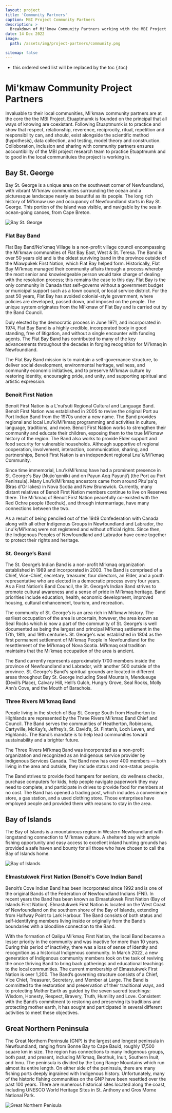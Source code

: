 ```yaml
---
layout: project
title: 'Community Partners'
caption: MBI Project Community Partners
description: >
  Breakdown of Mi'kmaw Community Partners working with the MBI Project
date: 14 Dec 2022
image: 
  path: /assets/img/project-partners/community.png

sitemap: false
---
```


* this ordered seed list will be replaced by the toc
{:toc}

# Mi'kmaw Community Project Partners
Invaluable to their local communities, Mi'kmaw community partners are at the core the the MBI Project. Etuaptmumk is founded on the principal that all ways of knowing are coexistant. Following Etuaptmumk is to practice and show that respect, relationship, reverence, reciprocity, ritual, repetition and responsibility can, and should, exist alongside the scientific method (hypothesis), data collection, and testing, model theory and construction. Colloboration, inclusion and sharing with community partners ensures accountibility of the MBI project research team to practice Etuaptmumk and to good in the local communituies the project is working in.



## Bay St. George

Bay St. George is a unique area on the southwest corner of Newfoundland, with vibrant Mi'kmaw communities surrounding the ocean and a picturesque landscape nearly as beautiful as its people. The long rich history of Mi'kmaw use and occupancy of Newfoundland starts in Bay St. George. This portion of the island was visible, and navigable by the sea in ocean-going canoes, from Cape Breton. 

![Bay St. George](assets/img/BSG.png)

  

### Flat Bay Band

Flat Bay Band/No'kmaq Village is a non-profit village council encompassing the Mi’kmaw communities of Flat Bay East, West & St. Teresa. The Band is over 50 years old and is the oldest surviving band in the province outside of the Miawpukek First Nation, which Flat Bay helped form. Historically, Flat Bay Mi’kmaq managed their community affairs through a process whereby the most senior and knowledgeable person would take charge of dealing with the resolution process; this remains the case to this day. Flat Bay is the only community in Canada that self-governs without a government budget or municipal support such as a town council, or local service district. For the past 50 years, Flat Bay has avoided colonial-style government, where policies are developed, passed down, and imposed on the people. The unique system originates from the Mi'kmaw of Flat Bay and is carried out by the Band Council. 

Duly elected by the democratic process in June 1971, and incorporated in 1974, Flat Bay Band is a highly credible, incorporated body in good standing, free of litigation, and without a single encounter with funding agents. The Flat Bay Band has contributed to many of the key advancements throughout the decades in forging recognition for Mi'kmaq in Newfoundland.  

The Flat Bay Band mission is to maintain a self-governance structure, to deliver social development, environmental heritage, wellness, and community economic initiatives, and to preserve Mi’kmaw culture by restoring identity, encouraging pride, and unity, and supporting spiritual and artistic expression. 



### Benoit First Nation 

Benoit First Nation is a L’nui’suti Regional Cultural and Language Band. Benoit First Nation was established in 2005 to revive the original Port au Port Indian Band from the 1970s under a new name. The Band provides regional and local Lnu'k/Mi'kmaq programming and activities in culture, language, traditions, and more. Benoit First Nation works to strengthen their community and educate their children, exposing them to the true Mi'kmaw history of the region. The Band also works to provide Elder support and food security for vulnerable households. Although supportive of regional cooperation, involvement, interaction, communication, sharing, and partnerships, Benoit First Nation is an independent regional Lnu'k/Mi'kmaq Community.  

Since time immemorial, Lnu'k/Mi'kmaq have had a prominent presence in St. George's Bay (Nujio'qoniik) and on Payun Aqq Payunji'j (the Port au Port Peninsula). Many Lnu'k/Mi'kmaq ancestors came from around Pitu'pa'q (Bras d'Or lakes) in Nova Scotia and New Brunswick. Currently, many distant relatives of Benoit First Nation members continue to live on Reserves there. The Mi'kmaq of Benoit First Nation peacefully co-existed with the Red Ochre people (Beothuk), and through intermarriage, have many connections between the two.  

As a result of being penciled out of the 1949 Confederation with Canada along with all other Indigenous Groups in Newfoundland and Labrador, the Lnu'k/Mi'kmaq were not registered and without official rights. Since then, the Indigenous Peoples of Newfoundland and Labrador have come together to protect their rights and heritage. 



### St. George’s Band 

The St. George’s Indian Band is a non-profit Mi’kmaq organization established in 1989 and incorporated in 2003. The Band is comprised of a Chief, Vice-Chief, secretary, treasurer, four directors, an Elder, and a youth representative who are elected in a democratic process every four years. As a First Nation’s Band Council, the St. George’s Indian Band strives to promote cultural awareness and a sense of pride in Mi’kmaq heritage. Band priorities include education, health, economic development, improved housing, cultural enhancement, tourism, and recreation.  

The community of St. George’s is an area rich in Mi’kmaw history. The earliest occupation of the area is uncertain, however, the area known as Seal Rocks which is now a part of the community of St. George’s is well documented as being the largest and principal Mi’kmaq settlement in the 17th, 18th, and 19th centuries. St. George's was established in 1804 as the first permanent settlement of Mi’kmaq People in Newfoundland for the resettlement of the Mi’kmaq of Nova Scotia. Mi’kmaq oral tradition maintains that the Mi’kmaq occupation of the area is ancient.  

The Band currently represents approximately 1700 members inside the province of Newfoundland and Labrador, with another 500 outside of the province. St. George's Band's spiritual grounds are located in different areas throughout Bay St. George including Steel Mountain, Mendueuge (Devil’s Place), Calvary Hill, Hell’s Gulch, Hungry Grove, Seal Rocks, Molly Ann’s Cove, and the Mouth of Barachois.  



### Three Rivers Mi’kmaq Band 

People living in the stretch of Bay St. George South from Heatherton to Highlands are represented by the Three Rivers Mi'kmaq Band Chief and Council. The Band serves the communities of Heatherton, Robinsons, Cartyville, McKay’s, Jeffrey’s, St. David’s, St. Fintan’s, Loch Leven, and Highlands. The Band’s mandate is to help lead communities toward sustainability and a brighter future.  

The Three Rivers Mi’kmaq Band was incorporated as a non-profit organization and recognized as an Indigenous service provider by Indigenous Services Canada. The Band now has over 400 members — both living in the area and outside, they include status and non-status people.  

The Band strives to provide food hampers for seniors, do wellness checks, purchase computers for kids, help people navigate paperwork they may need to complete, and participate in drives to provide food for members at no cost. The Band has opened a trading post, which includes a convenience store, a gas station, and a used clothing store. Those enterprises have employed people and provided them with reasons to stay in the area. 



## Bay of Islands

The Bay of Islands is a mountainous region in Western Newfoundland with longstanding connection to Mi'kmaw culture. A sheltered bay with ample fishing opportunity and easy access to excellent inland hunting grounds has provided a safe haven and bounty for all those who have chosen to call the Bay of Islands home.  

![Bay of Islands](assets/img/BOI.png)



### Elmastukwek First Nation (Benoit's Cove Indian Band)

Benoit’s Cove Indian Band has been incorporated since 1992 and is one of the original Bands of the Federation of Newfoundland Indians (FNI). In recent years the Band has been known as Elmastukwek First Nation (Bay of Islands First Nation). Elmastukwek First Nation is located on the West Coast of Newfoundland on the southern shore of the Bay of Islands, extending from Halfway Point to Lark Harbour. The Band consists of both status and self-identifying members living inside or originally from the Band’s boundaries with a bloodline connection to the Band.  

With the formation of Qalipu Mi’kmaq First Nation, the local Band became a lesser priority in the community and was inactive for more than 10 years. During this period of inactivity, there was a loss of sense of identity and recognition as a historical Indigenous community. In March 2022, a new generation of Indigenous community members took on the task of reviving the once thriving Band to bring back gatherings and educational teachings to the local communities. The current membership of Elmastukwek First Nation is over 1,200. The Band’s governing structure consists of a Chief, Vice Chief, Treasurer, Secretary, and Member at Large. The Band is committed to the restoration and preservation of their traditional ways, and to protecting Mother Earth as guided by the seven sacred teachings: Wisdom, Honesty, Respect, Bravery, Truth, Humility and Love. Consistent with the Band’s commitment to restoring and preserving its traditions and protecting mother earth, it has sought and participated in several different activities to meet these objectives.  



## Great Northern Peninsula 

The Great Northern Peninsula (GNP) is the largest and longest peninsula in Newfoundland, ranging from Bonne Bay to Cape Bauld, roughly 17,500 square km in size. The region has connections to many Indigenous groups, both past, and present, including Mi’kmaq, Beothuk, Inuit, Southern Inuit, and Innu. The peninsula is divided by the Long Range Mountains which run almost its entire length. On either side of the peninsula, there are many fishing ports deeply ingrained with Indigenous history. Unfortunately, many of the historic fishing communities on the GNP have been resettled over the past 100 years. There are numerous historical sites located along the coast, including UNESCO World Heritage Sites in St. Anthony and Gros Morne National Park.  

![Great Northern Penisula](assets/img/NORPEN.png)
